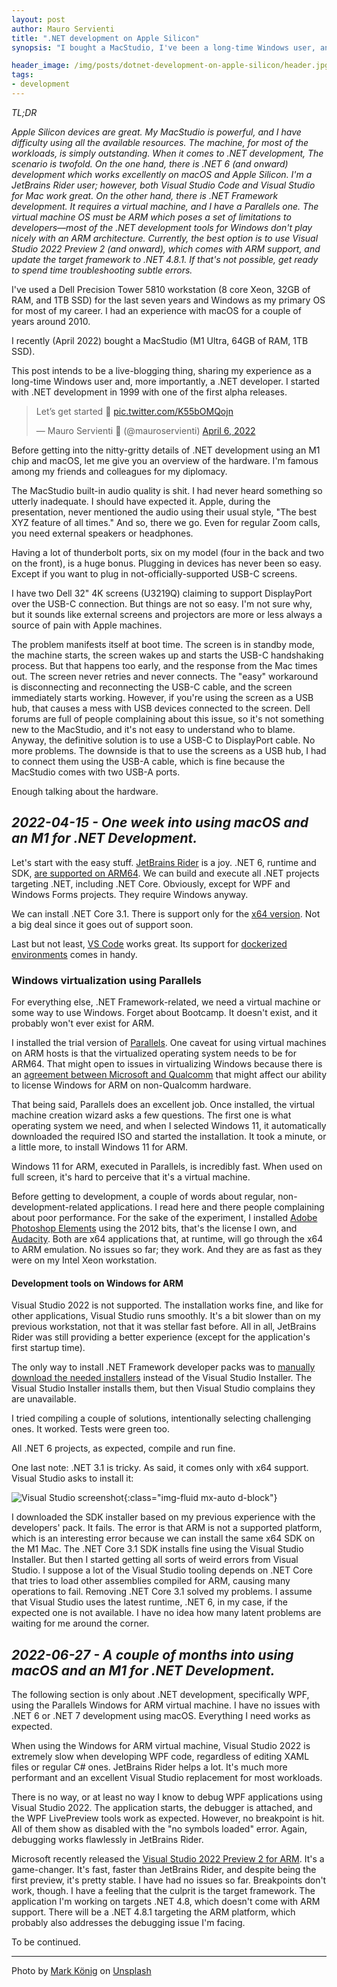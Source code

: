 ```yaml
---
layout: post
author: Mauro Servienti
title: ".NET development on Apple Silicon"
synopsis: "I bought a MacStudio, I've been a long-time Windows user, and I'm a .NET developer. What could go wrong? Let's find out how my experience goes in this live-blogging session."

header_image: /img/posts/dotnet-development-on-apple-silicon/header.jpg
tags:
- development
---
```


_TL;DR_

_Apple Silicon devices are great. My MacStudio is powerful, and I have difficulty using all the available resources. The machine, for most of the workloads, is simply outstanding. When it comes to .NET development, The scenario is twofold. On the one hand, there is .NET 6 (and onward) development which works excellently on macOS and Apple Silicon. I'm a JetBrains Rider user; however, both Visual Studio Code and Visual Studio for Mac work great._
_On the other hand, there is .NET Framework development. It requires a virtual machine, and I have a Parallels one. The virtual machine OS must be ARM which poses a set of limitations to developers—most of the .NET development tools for Windows don't play nicely with an ARM architecture. Currently, the best option is to use Visual Studio 2022 Preview 2 (and onward), which comes with ARM support, and update the target framework to .NET 4.8.1. If that's not possible, get ready to spend time troubleshooting subtle errors._

I've used a Dell Precision Tower 5810 workstation (8 core Xeon, 32GB of RAM, and 1TB SSD) for the last seven years and Windows as my primary OS for most of my career. I had an experience with macOS for a couple of years around 2010.

I recently (April 2022) bought a MacStudio (M1 Ultra, 64GB of RAM, 1TB SSD).

This post intends to be a live-blogging thing, sharing my experience as a long-time Windows user and, more importantly, a .NET developer. I started with .NET development in 1999 with one of the first alpha releases.

<blockquote class="twitter-tweet"><p lang="en" dir="ltr">Let’s get started 😬 <a href="https://t.co/K55bOMQojn">pic.twitter.com/K55bOMQojn</a></p>&mdash; Mauro Servienti 🐙 (@mauroservienti) <a href="https://twitter.com/mauroservienti/status/1511755988453498881?ref_src=twsrc%5Etfw">April 6, 2022</a></blockquote> <script async src="https://platform.twitter.com/widgets.js" charset="utf-8"></script>

<!-- let's get started -->

Before getting into the nitty-gritty details of .NET development using an M1 chip and macOS, let me give you an overview of the hardware. I'm famous among my friends and colleagues for my diplomacy.

The MacStudio built-in audio quality is shit. I had never heard something so utterly inadequate. I should have expected it. Apple, during the presentation, never mentioned the audio using their usual style, "The best XYZ feature of all times." And so, there we go. Even for regular Zoom calls, you need external speakers or headphones.

Having a lot of thunderbolt ports, six on my model (four in the back and two on the front), is a huge bonus. Plugging in devices has never been so easy. Except if you want to plug in not-officially-supported USB-C screens.

I have two Dell 32" 4K screens (U3219Q) claiming to support DisplayPort over the USB-C connection. But things are not so easy. I'm not sure why, but it sounds like external screens and projectors are more or less always a source of pain with Apple machines.

The problem manifests itself at boot time. The screen is in standby mode, the machine starts, the screen wakes up and starts the USB-C handshaking process. But that happens too early, and the response from the Mac times out. The screen never retries and never connects. The "easy" workaround is disconnecting and reconnecting the USB-C cable, and the screen immediately starts working. However, if you're using the screen as a USB hub, that causes a mess with USB devices connected to the screen. Dell forums are full of people complaining about this issue, so it's not something new to the MacStudio, and it's not easy to understand who to blame. Anyway, the definitive solution is to use a USB-C to DisplayPort cable. No more problems. The downside is that to use the screens as a USB hub, I had to connect them using the USB-A cable, which is fine because the MacStudio comes with two USB-A ports.

Enough talking about the hardware.

## _2022-04-15 - One week into using macOS and an M1 for .NET Development._

Let's start with the easy stuff. [JetBrains Rider](https://www.jetbrains.com/rider/) is a joy. .NET 6, runtime and SDK, [are supported on ARM64](https://dotnet.microsoft.com/en-us/download/dotnet/6.0). We can build and execute all .NET projects targeting .NET, including .NET Core. Obviously, except for WPF and Windows Forms projects. They require Windows anyway.


We can install .NET Core 3.1. There is support only for the [x64 version](https://dotnet.microsoft.com/en-us/download/dotnet/3.1). Not a big deal since it goes out of support soon.

Last but not least, [VS Code](https://code.visualstudio.com) works great. Its support for [dockerized environments](https://milestone.topics.it/2021/06/11/visual-studio-code-remote-containers.html) comes in handy.

### Windows virtualization using Parallels

For everything else, .NET Framework-related, we need a virtual machine or some way to use Windows. Forget about Bootcamp. It doesn't exist, and it probably won't ever exist for ARM.

I installed the trial version of [Parallels](https://www.parallels.com/it/products/desktop/trial/). One caveat for using virtual machines on ARM hosts is that the virtualized operating system needs to be for ARM64. That might open to issues in virtualizing Windows because there is an [agreement between Microsoft and Qualcomm](https://www.theverge.com/2021/11/23/22798231/microsoft-qualcomm-exclusivity-deal-windows-on-arm) that might affect our ability to license Windows for ARM on non-Qualcomm hardware.

That being said, Parallels does an excellent job. Once installed, the virtual machine creation wizard asks a few questions. The first one is what operating system we need, and when I selected Windows 11, it automatically downloaded the required ISO and started the installation. It took a minute, or a little more, to install Windows 11 for ARM.

Windows 11 for ARM, executed in Parallels, is incredibly fast. When used on full screen, it's hard to perceive that it's a virtual machine.

Before getting to development, a couple of words about regular, non-development-related applications. I read here and there people complaining about poor performance. For the sake of the experiment, I installed [Adobe Photoshop Elements](https://www.adobe.com/products/photoshop-elements.html) using the 2012 bits, that's the license I own, and [Audacity](https://www.audacityteam.org/). Both are x64 applications that, at runtime, will go through the x64 to ARM emulation. No issues so far; they work. And they are as fast as they were on my Intel Xeon workstation.

#### Development tools on Windows for ARM

Visual Studio 2022 is not supported. The installation works fine, and like for other applications, Visual Studio runs smoothly. It's a bit slower than on my previous workstation, not that it was stellar fast before. All in all, JetBrains Rider was still providing a better experience (except for the application's first startup time).

The only way to install .NET Framework developer packs was to [manually download the needed installers](https://dotnet.microsoft.com/en-us/download/visual-studio-sdks) instead of the Visual Studio Installer. The Visual Studio Installer installs them, but then Visual Studio complains they are unavailable.

I tried compiling a couple of solutions, intentionally selecting challenging ones. It worked. Tests were green too.

All .NET 6 projects, as expected, compile and run fine.

One last note: .NET 3.1 is tricky. As said, it comes only with x64 support. Visual Studio asks to install it:

![Visual Studio screenshot](/img/posts/dotnet-development-on-apple-silicon/vs-screenshot.png){:class="img-fluid mx-auto d-block"}

I downloaded the SDK installer based on my previous experience with the developers' pack. It fails. The error is that ARM is not a supported platform, which is an interesting error because we can install the same x64 SDK on the M1 Mac. The .NET Core 3.1 SDK installs fine using the Visual Studio Installer. But then I started getting all sorts of weird errors from Visual Studio. I suppose a lot of the Visual Studio tooling depends on .NET Core that tries to load other assemblies compiled for ARM, causing many operations to fail. Removing .NET Core 3.1 solved my problems. I assume that Visual Studio uses the latest runtime, .NET 6, in my case, if the expected one is not available. I have no idea how many latent problems are waiting for me around the corner.

## _2022-06-27 - A couple of months into using macOS and an M1 for .NET Development._

The following section is only about .NET development, specifically WPF, using the Parallels Windows for ARM virtual machine. I have no issues with .NET 6 or .NET 7 development using macOS. Everything  I need works as expected.

When using the Windows for ARM virtual machine, Visual Studio 2022 is extremely slow when developing WPF code, regardless of editing XAML files or regular C# ones. JetBrains Rider helps a lot. It's much more performant and an excellent Visual Studio replacement for most workloads.


There is no way, or at least no way I know to debug WPF applications using Visual Studio 2022. The application starts, the debugger is attached, and the WPF LivePreview tools work as expected. However, no breakpoint is hit. All of them show as disabled with the "no symbols loaded" error. Again, debugging works flawlessly in JetBrains Rider.


Microsoft recently released the [Visual Studio 2022 Preview 2 for ARM](https://devblogs.microsoft.com/visualstudio/arm64-visual-studio/). It's a game-changer. It's fast, faster than JetBrains Rider, and despite being the first preview, it's pretty stable. I have had no issues so far. Breakpoints don't work, though. I have a feeling that the culprit is the target framework. The application I'm working on targets .NET 4.8, which doesn't come with ARM support. There will be a .NET 4.8.1 targeting the ARM platform, which probably also addresses the debugging issue I'm facing.

To be continued.

---

Photo by <a href="https://unsplash.com/@markkoenig?utm_source=unsplash&utm_medium=referral&utm_content=creditCopyText">Mark König</a> on <a href="https://unsplash.com/?utm_source=unsplash&utm_medium=referral&utm_content=creditCopyText">Unsplash</a>
